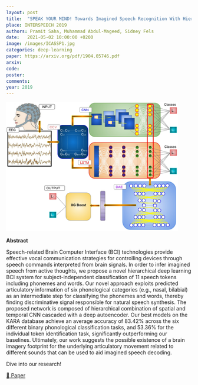 ```yaml
---
layout: post
title:  "SPEAK YOUR MIND! Towards Imagined Speech Recognition With Hierarchical Deep Learning"
place: INTERSPEECH 2019
authors: Pramit Saha, Muhammad Abdul-Mageed, Sidney Fels
date:   2021-05-02 10:00:00 +0200
image: /images/ICASSP1.jpg
categories: deep-learning
paper: https://arxiv.org/pdf/1904.05746.pdf
arxiv:
code: 
poster: 
comments:
year: 2019
---
```


<style>
@media (max-width: 1000px) {
    .container {
        flex-direction: column;
        align-items: left;
    }
</style>


<div class="container" style="display: flex; align-items: center;">
    <div class="image" style="flex: 1; margin-right: 1cm;">
        <img src="/images/ICASSP1.jpg" alt="Image" style="max-width:100%; height:auto;">
    </div>
</div>

**Abstract**

Speech-related Brain Computer Interface (BCI) technologies
provide effective vocal communication strategies for controlling devices through speech commands interpreted from brain
signals. In order to infer imagined speech from active thoughts,
we propose a novel hierarchical deep learning BCI system for
subject-independent classification of 11 speech tokens including phonemes and words. Our novel approach exploits predicted articulatory information of six phonological categories
(e.g., nasal, bilabial) as an intermediate step for classifying the
phonemes and words, thereby finding discriminative signal responsible for natural speech synthesis. The proposed network is
composed of hierarchical combination of spatial and temporal
CNN cascaded with a deep autoencoder. Our best models on the
KARA database achieve an average accuracy of 83.42% across
the six different binary phonological classification tasks, and
53.36% for the individual token identification task, significantly
outperforming our baselines. Ultimately, our work suggests the
possible existence of a brain imagery footprint for the underlying articulatory movement related to different sounds that can
be used to aid imagined speech decoding.

Dive into our research!

<a href="https://arxiv.org/pdf/1904.05746">&#x1F4C4; Paper</a> 
